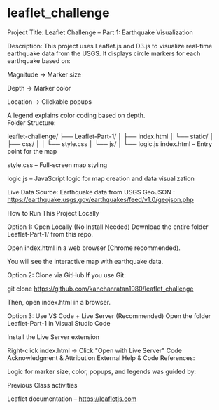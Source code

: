 # leaflet_challenge
 Project Title:
Leaflet Challenge – Part 1: Earthquake Visualization

 Description:
This project uses Leaflet.js and D3.js to visualize real-time earthquake data from the USGS. It displays circle markers for each earthquake based on:

Magnitude → Marker size

Depth → Marker color

Location → Clickable popups

A legend explains color coding based on depth.  
 Folder Structure:


leaflet-challenge/
├── Leaflet-Part-1/
│   ├── index.html
│   └── static/
│       ├── css/
│       │   └── style.css
│       └── js/
│           └── logic.js
index.html – Entry point for the map

style.css – Full-screen map styling

logic.js – JavaScript logic for map creation and data visualization

 Live Data Source:
Earthquake data from USGS GeoJSON :
https://earthquake.usgs.gov/earthquakes/feed/v1.0/geojson.php

 How to Run This Project Locally  

 Option 1: Open Locally (No Install Needed)
Download the entire folder Leaflet-Part-1/ from this repo.

Open index.html in a web browser (Chrome recommended).

You will see the interactive map with earthquake data.

 Option 2: Clone via GitHub
If you use Git:

git clone https://github.com/kanchanratan1980/leaflet_challenge  

Then, open index.html in a browser.  

 Option 3: Use VS Code + Live Server (Recommended)
Open the folder Leaflet-Part-1 in Visual Studio Code

Install the Live Server extension

Right-click index.html → Click "Open with Live Server"
 Code Acknowledgment & Attribution
External Help & Code References:

Logic for marker size, color, popups, and legends was guided by:

Previous Class activities 

Leaflet documentation – https://leafletjs.com





 
